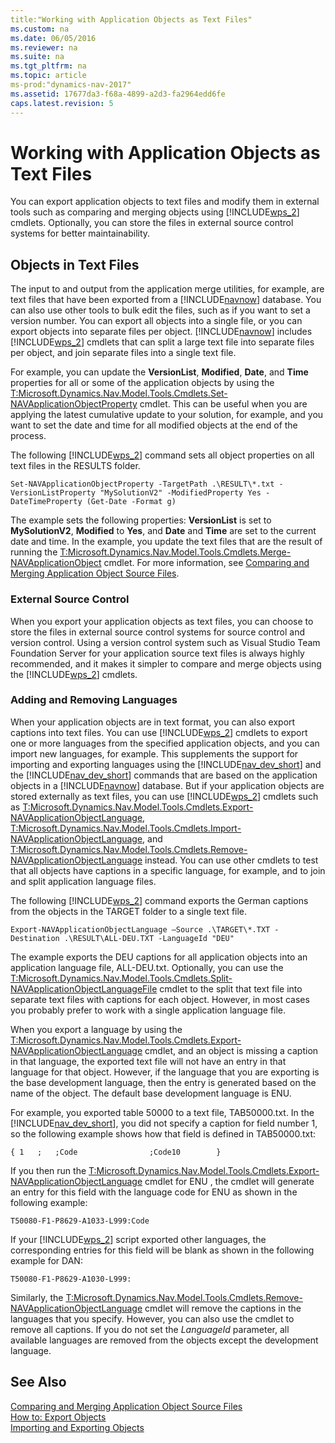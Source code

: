 ```yaml
---
title:"Working with Application Objects as Text Files"
ms.custom: na
ms.date: 06/05/2016
ms.reviewer: na
ms.suite: na
ms.tgt_pltfrm: na
ms.topic: article
ms-prod:"dynamics-nav-2017"
ms.assetid: 17677da3-f68a-4899-a2d3-fa2964edd6fe
caps.latest.revision: 5
---
```

# Working with Application Objects as Text Files
You can export application objects to text files and modify them in external tools such as comparing and merging objects using [!INCLUDE[wps_2](includes/wps_2_md.md)] cmdlets. Optionally, you can store the files in external source control systems for better maintainability.  
  
## Objects in Text Files  
 The input to and output from the application merge utilities, for example, are text files that have been exported from a [!INCLUDE[navnow](includes/navnow_md.md)] database. You can also use other tools to bulk edit the files, such as if you want to set a version number. You can export all objects into a single file, or you can export objects into separate files per object. [!INCLUDE[navnow](includes/navnow_md.md)] includes [!INCLUDE[wps_2](includes/wps_2_md.md)] cmdlets that can split a large text file into separate files per object, and join separate files into a single text file.  
  
 For example, you can update the **VersionList**, **Modified**, **Date**, and **Time** properties for all or some of the application objects by using the [T:Microsoft.Dynamics.Nav.Model.Tools.Cmdlets.Set\-NAVApplicationObjectProperty](assetId:///T:Microsoft.Dynamics.Nav.Model.Tools.Cmdlets.Set-NAVApplicationObjectProperty) cmdlet. This can be useful when you are applying the latest cumulative update to your solution, for example, and you want to set the date and time for all modified objects at the end of the process.  
  
 The following [!INCLUDE[wps_2](includes/wps_2_md.md)] command sets all object properties on all text files in the RESULTS folder.  
  
```  
Set-NAVApplicationObjectProperty -TargetPath .\RESULT\*.txt -VersionListProperty "MySolutionV2" -ModifiedProperty Yes -DateTimeProperty (Get-Date -Format g)  
```  
  
 The example sets the following properties: **VersionList** is set to **MySolutionV2**, **Modified** to **Yes**, and **Date** and **Time** are set to the current date and time. In the example, you update the text files that are the result of running the [T:Microsoft.Dynamics.Nav.Model.Tools.Cmdlets.Merge\-NAVApplicationObject](assetId:///T:Microsoft.Dynamics.Nav.Model.Tools.Cmdlets.Merge-NAVApplicationObject) cmdlet. For more information, see [Comparing and Merging Application Object Source Files](Comparing-and-Merging-Application-Object-Source-Files.md).  
  
### External Source Control  
 When you export your application objects as text files, you can choose to store the files in external source control systems for source control and version control. Using a version control system such as Visual Studio Team Foundation Server for your application source text files is always highly recommended, and it makes it simpler to compare and merge objects using the [!INCLUDE[wps_2](includes/wps_2_md.md)] cmdlets.  
  
### Adding and Removing Languages  
 When your application objects are in text format, you can also export captions into text files. You can use [!INCLUDE[wps_2](includes/wps_2_md.md)] cmdlets to export one or more languages from the specified application objects, and you can import new languages, for example. This supplements the support for importing and exporting languages using the [!INCLUDE[nav_dev_short](includes/nav_dev_short_md.md)] and the [!INCLUDE[nav_dev_short](includes/nav_dev_short_md.md)] commands that are based on the application objects in a [!INCLUDE[navnow](includes/navnow_md.md)] database. But if your application objects are stored externally as text files, you can use [!INCLUDE[wps_2](includes/wps_2_md.md)] cmdlets such as [T:Microsoft.Dynamics.Nav.Model.Tools.Cmdlets.Export\-NAVApplicationObjectLanguage](assetId:///T:Microsoft.Dynamics.Nav.Model.Tools.Cmdlets.Export-NAVApplicationObjectLanguage), [T:Microsoft.Dynamics.Nav.Model.Tools.Cmdlets.Import\-NAVApplicationObjectLanguage](assetId:///T:Microsoft.Dynamics.Nav.Model.Tools.Cmdlets.Import-NAVApplicationObjectLanguage), and [T:Microsoft.Dynamics.Nav.Model.Tools.Cmdlets.Remove\-NAVApplicationObjectLanguage](assetId:///T:Microsoft.Dynamics.Nav.Model.Tools.Cmdlets.Remove-NAVApplicationObjectLanguage) instead. You can use other cmdlets to test that all objects have captions in a specific language, for example, and to join and split application language files.  
  
 The following [!INCLUDE[wps_2](includes/wps_2_md.md)] command exports the German captions from the objects in the TARGET folder to a single text file.  
  
```  
Export-NAVApplicationObjectLanguage –Source .\TARGET\*.TXT -Destination .\RESULT\ALL-DEU.TXT -LanguageId "DEU"  
```  
  
 The example exports the DEU captions for all application objects into an application language file, ALL\-DEU.txt. Optionally, you can use the [T:Microsoft.Dynamics.Nav.Model.Tools.Cmdlets.Split\-NAVApplicationObjectLanguageFile](assetId:///T:Microsoft.Dynamics.Nav.Model.Tools.Cmdlets.Split-NAVApplicationObjectLanguageFile) cmdlet to the split that text file into separate text files with captions for each object. However, in most cases you probably prefer to work with a single application language file.  
  
 When you export a language by using the [T:Microsoft.Dynamics.Nav.Model.Tools.Cmdlets.Export\-NAVApplicationObjectLanguage](assetId:///T:Microsoft.Dynamics.Nav.Model.Tools.Cmdlets.Export-NAVApplicationObjectLanguage) cmdlet, and an object is missing a caption in that language, the exported text file will not have an entry in that language for that object. However, if the language that you are exporting is the base development language, then the entry is generated based on the name of the object. The default base development language is ENU.  
  
 For example, you exported table 50000 to a text file, TAB50000.txt. In the [!INCLUDE[nav_dev_short](includes/nav_dev_short_md.md)], you did not specify a caption for field number 1, so the following example shows how that field is defined in TAB50000.txt:  
  
```  
{ 1   ;   ;Code                ;Code10        }  
```  
  
 If you then run the [T:Microsoft.Dynamics.Nav.Model.Tools.Cmdlets.Export\-NAVApplicationObjectLanguage](assetId:///T:Microsoft.Dynamics.Nav.Model.Tools.Cmdlets.Export-NAVApplicationObjectLanguage) cmdlet for ENU , the cmdlet will generate an entry for this field with the language code for ENU as shown in the following example:  
  
```  
T50080-F1-P8629-A1033-L999:Code  
```  
  
 If your [!INCLUDE[wps_2](includes/wps_2_md.md)] script exported other languages, the corresponding entries for this field will be blank as shown in the following example for DAN:  
  
```  
T50080-F1-P8629-A1030-L999:   
```  
  
 Similarly, the [T:Microsoft.Dynamics.Nav.Model.Tools.Cmdlets.Remove\-NAVApplicationObjectLanguage](assetId:///T:Microsoft.Dynamics.Nav.Model.Tools.Cmdlets.Remove-NAVApplicationObjectLanguage) cmdlet will remove the captions in the languages that you specify. However, you can also use the cmdlet to remove all captions. If you do not set the *LanguageId* parameter, all available languages are removed from the objects except the development language.  
  
## See Also  
 [Comparing and Merging Application Object Source Files](Comparing-and-Merging-Application-Object-Source-Files.md)   
 [How to: Export Objects](../Topic/How%20to:%20Export%20Objects.md)   
 [Importing and Exporting Objects](Importing-and-Exporting-Objects.md)